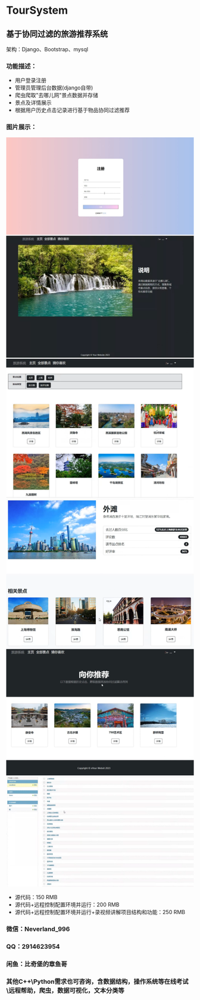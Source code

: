 # TourSystem

## 基于协同过滤的旅游推荐系统

架构：Django、Bootstrap、mysql

### 功能描述：
* 用户登录注册
* 管理员管理后台数据(django自带)
* 爬虫爬取"去哪儿网"景点数据并存储
* 景点及详情展示
* 根据用户历史点击记录进行基于物品协同过滤推荐

### 图片展示：

![注册](./注册.png)
![主页](./主页.png)
![全部景点](./全部景点.png)
![景点详情](./景点详情.png)
![推荐展示](./推荐展示.png)
![管理员](./管理员.png)


* 源代码：150 RMB
* 源代码+远程控制配置环境并运行：200 RMB
* 源代码+远程控制配置环境并运行+录视频讲解项目结构和功能：250 RMB

### 微信：Neverland_996
### QQ：2914623954
### 闲鱼：比奇堡的章鱼哥
### 其他C++\Python需求也可咨询，含数据结构，操作系统等在线考试\远程帮助，爬虫，数据可视化，文本分类等
